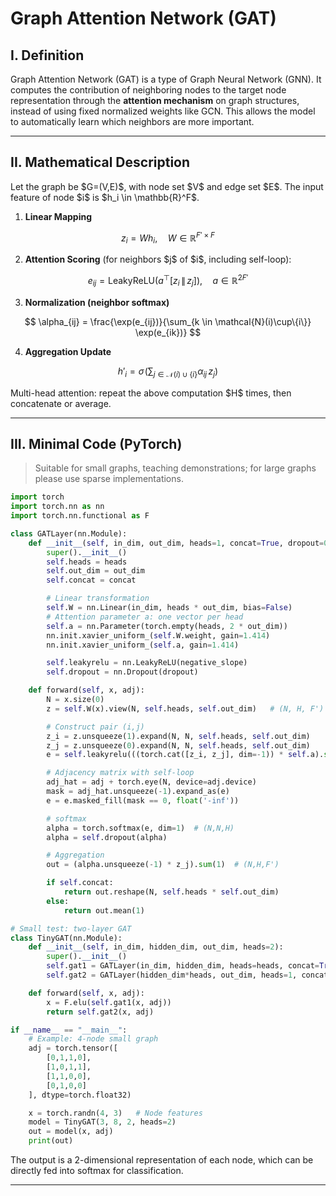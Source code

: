 
# Graph Attention Network (GAT)

## I. Definition

Graph Attention Network (GAT) is a type of Graph Neural Network (GNN). It computes the contribution of neighboring nodes to the target node representation through the **attention mechanism** on graph structures, instead of using fixed normalized weights like GCN. This allows the model to automatically learn which neighbors are more important.

---

## II. Mathematical Description

Let the graph be \$G=(V,E)\$, with node set \$V\$ and edge set \$E\$. The input feature of node \$i\$ is \$h\_i \in \mathbb{R}^F\$.

1. **Linear Mapping**

$$
z_i = W h_i, \quad W \in \mathbb{R}^{F' \times F}
$$

2. **Attention Scoring** (for neighbors \$j\$ of \$i\$, including self-loop):

$$
e_{ij} = \text{LeakyReLU}\big(a^\top [z_i \, \| \, z_j]\big), \quad a \in \mathbb{R}^{2F'}
$$

3. **Normalization (neighbor softmax)**

$$
\alpha_{ij} = \frac{\exp(e_{ij})}{\sum_{k \in \mathcal{N}(i)\cup\{i\}} \exp(e_{ik})}
$$

4. **Aggregation Update**

$$
h'_i = \sigma\!\left(\sum_{j \in \mathcal{N}(i)\cup\{i\}} \alpha_{ij}\, z_j \right)
$$

Multi-head attention: repeat the above computation \$H\$ times, then concatenate or average.

---

## III. Minimal Code (PyTorch)

> Suitable for small graphs, teaching demonstrations; for large graphs please use sparse implementations.

```python
import torch
import torch.nn as nn
import torch.nn.functional as F

class GATLayer(nn.Module):
    def __init__(self, in_dim, out_dim, heads=1, concat=True, dropout=0.6, negative_slope=0.2):
        super().__init__()
        self.heads = heads
        self.out_dim = out_dim
        self.concat = concat

        # Linear transformation
        self.W = nn.Linear(in_dim, heads * out_dim, bias=False)
        # Attention parameter a: one vector per head
        self.a = nn.Parameter(torch.empty(heads, 2 * out_dim))
        nn.init.xavier_uniform_(self.W.weight, gain=1.414)
        nn.init.xavier_uniform_(self.a, gain=1.414)

        self.leakyrelu = nn.LeakyReLU(negative_slope)
        self.dropout = nn.Dropout(dropout)

    def forward(self, x, adj):
        N = x.size(0)
        z = self.W(x).view(N, self.heads, self.out_dim)   # (N, H, F')

        # Construct pair (i,j)
        z_i = z.unsqueeze(1).expand(N, N, self.heads, self.out_dim)
        z_j = z.unsqueeze(0).expand(N, N, self.heads, self.out_dim)
        e = self.leakyrelu(((torch.cat([z_i, z_j], dim=-1)) * self.a).sum(-1))  # (N,N,H)

        # Adjacency matrix with self-loop
        adj_hat = adj + torch.eye(N, device=adj.device)
        mask = adj_hat.unsqueeze(-1).expand_as(e)
        e = e.masked_fill(mask == 0, float('-inf'))

        # softmax
        alpha = torch.softmax(e, dim=1)  # (N,N,H)
        alpha = self.dropout(alpha)

        # Aggregation
        out = (alpha.unsqueeze(-1) * z_j).sum(1)  # (N,H,F')

        if self.concat:
            return out.reshape(N, self.heads * self.out_dim)
        else:
            return out.mean(1)

# Small test: two-layer GAT
class TinyGAT(nn.Module):
    def __init__(self, in_dim, hidden_dim, out_dim, heads=2):
        super().__init__()
        self.gat1 = GATLayer(in_dim, hidden_dim, heads=heads, concat=True)
        self.gat2 = GATLayer(hidden_dim*heads, out_dim, heads=1, concat=False)

    def forward(self, x, adj):
        x = F.elu(self.gat1(x, adj))
        return self.gat2(x, adj)

if __name__ == "__main__":
    # Example: 4-node small graph
    adj = torch.tensor([
        [0,1,1,0],
        [1,0,1,1],
        [1,1,0,0],
        [0,1,0,0]
    ], dtype=torch.float32)

    x = torch.randn(4, 3)   # Node features
    model = TinyGAT(3, 8, 2, heads=2)
    out = model(x, adj)
    print(out)
```

The output is a 2-dimensional representation of each node, which can be directly fed into softmax for classification.

---



